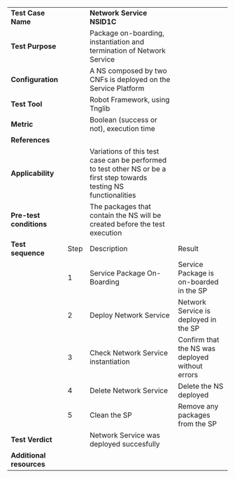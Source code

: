 |||||
| :--- | :--- | :--- | :--- |
| __Test Case Name__ | | __Network Service NSID1C__ | |
| __Test Purpose__ | | Package on-boarding, instantiation and termination of Network Service| |
| __Configuration__ | | A NS composed by two CNFs is deployed on the Service Platform| |
| __Test Tool__ | | Robot Framework, using Tnglib | |
| __Metric__ | | Boolean (success or not), execution time | |
| __References__ | |  | |
| __Applicability__ | | Variations of this test case can be performed to test other NS or be a first step towards testing NS functionalities | |
| __Pre-test conditions__ | | The packages that contain the NS will be created before the test execution| |
| __Test sequence__ | Step | Description | Result |
| | 1 | Service Package On-Boarding | Service Package is on-boarded in the SP|
| | 2 | Deploy Network Service | Network Service is deployed in the SP |
| | 3 | Check Network Service instantiation | Confirm that the NS was deployed without errors |
| | 4 | Delete Network Service | Delete the NS deployed |
| | 5 | Clean the SP | Remove any packages from the SP | 
| __Test Verdict__ | | Network Service was deployed succesfully | |
| __Additional resources__ | | | |

